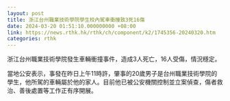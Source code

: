 ```yaml
---
layout: post
title: 浙江台州職業技術學院學生校內駕車衝撞致3死16傷
date: 2024-03-20 01:51:10.000000000 +08:00
link: https://news.rthk.hk/rthk/ch/component/k2/1745356-20240320.htm
categories: rthk
---
```


浙江台州職業技術學院發生車輛衝撞事件，造成3人死亡，16人受傷，情況穩定。

當地公安表示，事發在昨日上午11時許，肇事的20歲男子是台州職業技術學院的學生，他所駕的車輛屬於他的家人。目前他已被公安機關控制並立案偵查，傷者救治、善後處置等工作正有序開展。
